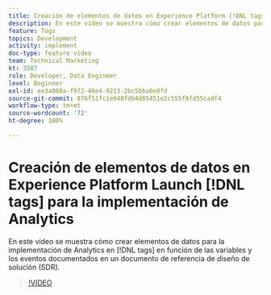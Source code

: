 ```yaml
---
title: Creación de elementos de datos en Experience Platform [!DNL tags] para la implementación de Analytics
description: En este vídeo se muestra cómo crear elementos de datos para la implementación de Analytics en  [!DNL tags] , en función de las variables y los eventos que se han documentado en un documento de referencia de diseño de solución (SDR).
feature: Tags
topics: Development
activity: implement
doc-type: feature video
team: Technical Marketing
kt: 3587
role: Developer, Data Engineer
level: Beginner
exl-id: ee3a808a-f972-46e4-9213-2bc5bba6e0fd
source-git-commit: 876f51fc1e048fdb4d65451e2c555f8fd55cadf4
workflow-type: tm+mt
source-wordcount: '72'
ht-degree: 100%

---
```


# Creación de elementos de datos en Experience Platform Launch [!DNL tags] para la implementación de Analytics

En este vídeo se muestra cómo crear elementos de datos para la implementación de Analytics en [!DNL tags] en función de las variables y los eventos documentados en un documento de referencia de diseño de solución (SDR).

>[!VIDEO](https://video.tv.adobe.com/v/28760/?quality=12&learn=on)
